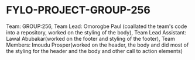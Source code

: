 # FYLO-PROJECT-GROUP-256
Team: GROUP:256, Team Lead: Omorogbe Paul (coallated the team's code into a repository, worked on the styling of the body), Team  Lead Assistant: Lawal Abubakar(worked on the footer and styling of the footer), Team Members: Imoudu Prosper(worked on the header, the body and did most of the styling for the header and the body and other call to action elements) 
